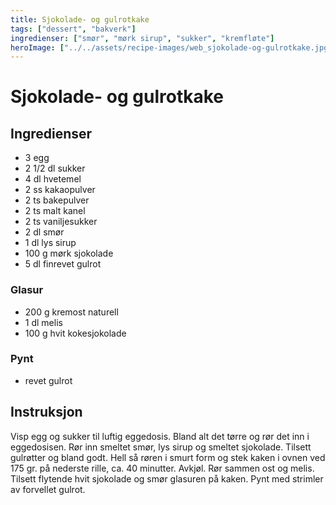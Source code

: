 ```yaml
---
title: Sjokolade- og gulrotkake
tags: ["dessert", "bakverk"]
ingredienser: ["smør", "mørk sirup", "sukker", "kremfløte"]
heroImage: ["../../assets/recipe-images/web_sjokolade-og-gulrotkake.jpg"]
---
```


# Sjokolade- og gulrotkake

## Ingredienser

- 3 egg
- 2 1/2 dl sukker
- 4 dl hvetemel
- 2 ss kakaopulver
- 2 ts bakepulver
- 2 ts malt kanel
- 2 ts vaniljesukker
- 2 dl smør
- 1 dl lys sirup
- 100 g mørk sjokolade
- 5 dl finrevet gulrot

### Glasur

- 200 g kremost naturell
- 1 dl melis
- 100 g hvit kokesjokolade

### Pynt

- revet gulrot

## Instruksjon

Visp egg og sukker til luftig eggedosis. Bland alt det tørre og rør det inn i eggedosisen. Rør inn smeltet smør, lys sirup og smeltet sjokolade. Tilsett gulrøtter og bland godt. Hell så røren i smurt form og stek kaken i ovnen ved 175 gr. på nederste rille, ca. 40 minutter. Avkjøl. Rør sammen ost og melis. Tilsett flytende hvit sjokolade og smør glasuren på kaken. Pynt med strimler av forvellet gulrot.
